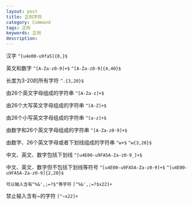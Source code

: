 ```yaml
---
layout: post
title: 正则字符
category: Command
tags: 正则
keywords: 正则
description: 
---
```



汉字
`^[u4e00-u9fa5]{0,}$`

英文和数字
`^[A-Za-z0-9]+$`
`^[A-Za-z0-9]{4,40}$`

长度为3-20的所有字符
`^.{3,20}$`

由26个英文字母组成的字符串
`^[A-Za-z]+$`

由26个大写英文字母组成的字符串
`^[A-Z]+$`

由26个小写英文字母组成的字符串
`^[a-z]+$`

由数字和26个英文字母组成的字符串
`^[A-Za-z0-9]+$`

由数字、26个英文字母或者下划线组成的字符串
`^w+$`
`^w{3,20}$`

中文、英文、数字包括下划线
`^[u4E00-u9FA5A-Za-z0-9_]+$`

中文、英文、数字但不包括下划线等符号
`^[u4E00-u9FA5A-Za-z0-9]+$`
`^[u4E00-u9FA5A-Za-z0-9]{2,20}$`

`可以输入含有^%&',;=?$"等字符`
`[^%&',;=?$x22]+`

禁止输入含有~的字符
`[^~x22]+`







